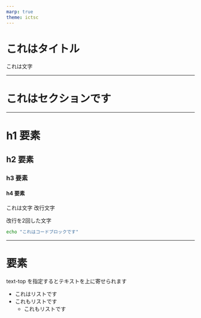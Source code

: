 ```yaml
---
marp: true
theme: ictsc
---
```


<!--
_class: section-title
_paginate: false
-->

# これはタイトル

これは文字

---

<!--
_class: section-header text-align-center
_paginate: false
-->

# これはセクションです

---

# h1 要素
## h2 要素
### h3 要素
#### h4 要素

これは文字
改行文字

改行を2回した文字

```bash
echo "これはコードブロックです"
```

---

<!-- 
_class: text-top
 -->

# 要素

text-top を指定するとテキストを上に寄せられます

- これはリストです
- これもリストです
  - これもリストです  